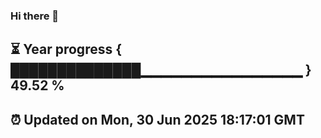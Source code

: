 ### Hi there 👋
⏳ Year progress { ██████████████▁▁▁▁▁▁▁▁▁▁▁▁▁▁▁▁ } 49.52 %
---
⏰ Updated on Mon, 30 Jun 2025 18:17:01 GMT
---
